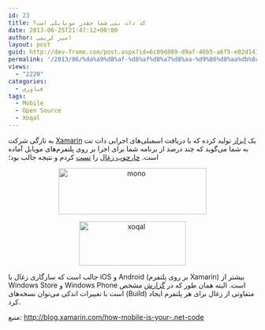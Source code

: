 ```yaml
---
id: 23
title: کد دات نتی شما چقدر موبایلی است؟
date: 2013-06-25T21:47:12+00:00
author: امیر کریمی
layout: post
guid: http://dev-frame.com/post.aspx?id=6c09d889-d9af-46b5-a6f5-e02d1415ba7b
permalink: '/2013/06/%da%a9%d8%af-%d8%af%d8%a7%d8%aa-%d9%86%d8%aa%db%8c-%d8%b4%d9%85%d8%a7-%da%86%d9%82%d8%af%d8%b1-%d9%85%d9%88%d8%a8%d8%a7%db%8c%d9%84%db%8c-%d8%a7%d8%b3%d8%aa%d8%9f/'
views:
  - "2220"
categories:
  - فناوری
tags:
  - Mobile
  - Open Source
  - Xoqal
---
```

به تازگی شرکت <a href="http://xamarin.com/" target="_blank">Xamarin</a> یک <a href="http://scan.xamarin.com/" target="_blank">ابزار</a> تولید کرده که با دریافت اسمبلی‌های اجرایی دات نت به شما می‌گوید که چند درصد از برنامه شما برای اجرا بر روی پلتفرم‌های موبایل آماده است. <a href="http://www.xoqal.com/" target="_blank">چارچوب زغال</a> را <a href="http://scan.xamarin.com/Home/Report?scanId=77780841-a51e-4edb-a34d-49834d8e758c" target="_blank">تست</a> کردم و نتیجه جالب بود؛

<p style="text-align: center;">
  <a href="http:///wp-content/uploads/2013/06/mono.png"><img class="size-medium wp-image-37" alt="mono" src="http:///wp-content/uploads/2013/06/mono-300x94.png" width="300" height="94" srcset="/wp-content/uploads/2013/06/mono-300x94.png 300w, /wp-content/uploads/2013/06/mono.png 630w" sizes="(max-width: 300px) 100vw, 300px" /></a>
</p>

<p style="text-align: center;">
  <a href="http:///wp-content/uploads/2013/06/xoqal.png"><img class="alignnone size-full wp-image-36" alt="xoqal" src="http:///wp-content/uploads/2013/06/xoqal.png" width="216" height="90" /></a>
</p>

جالب است که سازگاری زغال با iOS و Android (بر روی پلتفرم Xamarin) بیشتر از Windows Store و Windows Phone است. البته همان طور که در <a href="http://scan.xamarin.com/Home/Report?scanId=77780841-a51e-4edb-a34d-49834d8e758c" target="_blank">گزارش</a> مشخص است با تغییرات اندکی می‌توان نسخه‌های (Build) متفاوتی از زغال برای هر پلتفرم ایجاد کرد.

منبع: <http://blog.xamarin.com/how-mobile-is-your-.net-code>